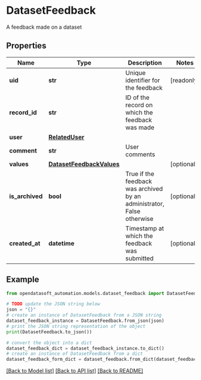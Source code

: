 # DatasetFeedback

A feedback made on a dataset

## Properties

Name | Type | Description | Notes
------------ | ------------- | ------------- | -------------
**uid** | **str** | Unique identifier for the feedback | [readonly] 
**record_id** | **str** | ID of the record on which the feedback was made | 
**user** | [**RelatedUser**](RelatedUser.md) |  | 
**comment** | **str** | User comments | 
**values** | [**DatasetFeedbackValues**](DatasetFeedbackValues.md) |  | [optional] 
**is_archived** | **bool** | True if the feedback was archived by an administrator, False otherwise | [optional] 
**created_at** | **datetime** | Timestamp at which the feedback was submitted | [optional] 

## Example

```python
from opendatasoft_automation.models.dataset_feedback import DatasetFeedback

# TODO update the JSON string below
json = "{}"
# create an instance of DatasetFeedback from a JSON string
dataset_feedback_instance = DatasetFeedback.from_json(json)
# print the JSON string representation of the object
print(DatasetFeedback.to_json())

# convert the object into a dict
dataset_feedback_dict = dataset_feedback_instance.to_dict()
# create an instance of DatasetFeedback from a dict
dataset_feedback_form_dict = dataset_feedback.from_dict(dataset_feedback_dict)
```
[[Back to Model list]](../README.md#documentation-for-models) [[Back to API list]](../README.md#documentation-for-api-endpoints) [[Back to README]](../README.md)


